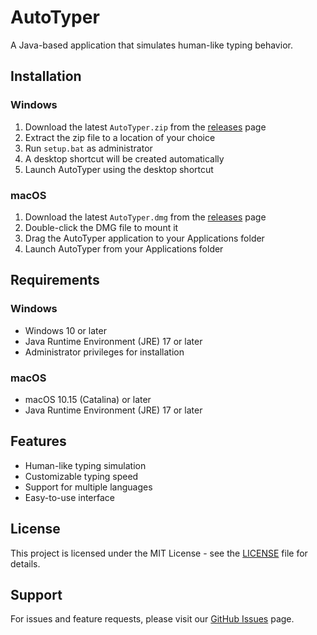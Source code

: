 # AutoTyper

A Java-based application that simulates human-like typing behavior.

## Installation

### Windows
1. Download the latest `AutoTyper.zip` from the [releases](https://github.com/DevDhapodkar/Human-Auto-Typer/releases) page
2. Extract the zip file to a location of your choice
3. Run `setup.bat` as administrator
4. A desktop shortcut will be created automatically
5. Launch AutoTyper using the desktop shortcut

### macOS
1. Download the latest `AutoTyper.dmg` from the [releases](https://github.com/DevDhapodkar/Human-Auto-Typer/releases) page
2. Double-click the DMG file to mount it
3. Drag the AutoTyper application to your Applications folder
4. Launch AutoTyper from your Applications folder

## Requirements

### Windows
- Windows 10 or later
- Java Runtime Environment (JRE) 17 or later
- Administrator privileges for installation

### macOS
- macOS 10.15 (Catalina) or later
- Java Runtime Environment (JRE) 17 or later

## Features
- Human-like typing simulation
- Customizable typing speed
- Support for multiple languages
- Easy-to-use interface

## License
This project is licensed under the MIT License - see the [LICENSE](LICENSE) file for details.

## Support
For issues and feature requests, please visit our [GitHub Issues](https://github.com/DevDhapodkar/Human-Auto-Typer/issues) page. 